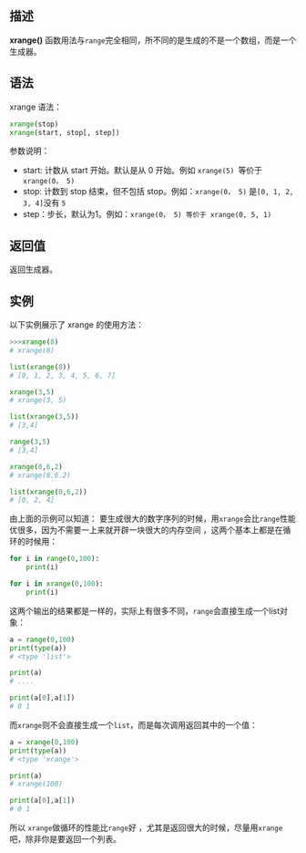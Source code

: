 ﻿## 描述

**xrange()** 函数用法与`range`完全相同，所不同的是生成的不是一个数组，而是一个生成器。

## 语法

xrange 语法：

```python
xrange(stop)
xrange(start, stop[, step])
```

参数说明：

- start: 计数从 start 开始。默认是从 0 开始。例如 `xrange(5) `等价于` xrange(0， 5)`
- stop: 计数到 stop 结束，但不包括 stop。例如：`xrange(0， 5)` 是` [0, 1, 2, 3, 4] `没有 `5`
- step：步长，默认为1。例如：`xrange(0， 5) 等价于 xrange(0, 5, 1)`

## 返回值

返回生成器。

## 实例

以下实例展示了 xrange 的使用方法：

```python
>>>xrange(8)
# xrange(8)

list(xrange(8))
# [0, 1, 2, 3, 4, 5, 6, 7]

xrange(3,5)
# xrange(3, 5)

list(xrange(3,5))
# [3,4]

range(3,5)
# [3,4]

xrange(0,6,2)
# xrange(0.6.2)

list(xrange(0,6,2))
# [0, 2, 4]
```

 由上面的示例可以知道： 要生成很大的数字序列的时候，用`xrange`会比`range`性能优很多，因为不需要一上来就开辟一块很大的内存空间 ，这两个基本上都是在循环的时候用：

```python
for i in range(0,100):
    print(i)

for i in xrange(0,100):
    print(i)
```

这两个输出的结果都是一样的，实际上有很多不同，`range`会直接生成一个list对象：

```python
a = range(0,100)
print(type(a))
# <type 'list'>

print(a)
# ....

print(a[0],a[1])
# 0 1
```

 而`xrange`则不会直接生成一个`list`，而是每次调用返回其中的一个值：

```python
a = xrange(0,100)
print(type(a))
# <type 'xrange'>

print(a)
# xrange(100)

print(a[0],a[1])
# 0 1
```

所以 `xrange`做循环的性能比`range`好 ，尤其是返回很大的时候，尽量用`xrange`吧，除非你是要返回一个列表。